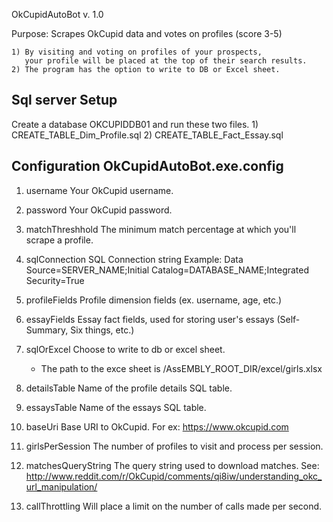 OkCupidAutoBot v. 1.0

Purpose: Scrapes OkCupid data and votes on profiles (score 3-5)

	1) By visiting and voting on profiles of your prospects,
	   your profile will be placed at the top of their search results.
	2) The program has the option to write to DB or Excel sheet.

Sql server Setup
---

Create a database OKCUPIDDB01 and run these two files.
	1) CREATE_TABLE_Dim_Profile.sql
	2) CREATE_TABLE_Fact_Essay.sql

Configuration
OkCupidAutoBot.exe.config
---

1) username
	Your OkCupid username.

2) password
	Your OkCupid password.

3) matchThreshhold
	The minimum match percentage at which you'll scrape a profile.

4) sqlConnection
	SQL Connection string
	Example: Data Source=SERVER_NAME;Initial Catalog=DATABASE_NAME;Integrated Security=True

5) profileFields
	Profile dimension fields (ex. username, age, etc.)

6) essayFields
	Essay fact fields, used for storing user's essays (Self-Summary, Six things, etc.)

7) sqlOrExcel
	Choose to write to db or excel sheet.
	* The path to the exce sheet is /AssEMBLY_ROOT_DIR/excel/girls.xlsx

8) detailsTable
	Name of the profile details SQL table.

9) essaysTable
	Name of the essays SQL table.

10) baseUri
	Base URI to OkCupid.  For ex: https://www.okcupid.com

11) girlsPerSession
	The number of profiles to visit and process per session.

12) matchesQueryString
	The query string used to download matches.
	See: http://www.reddit.com/r/OkCupid/comments/qi8iw/understanding_okc_url_manipulation/

13) callThrottling
	Will place a limit on the number of calls made per second.

